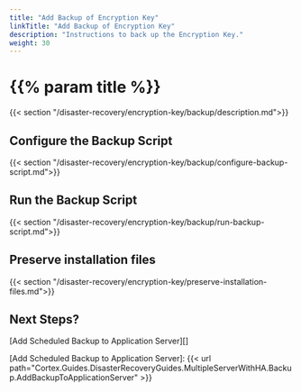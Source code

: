 ```yaml
---
title: "Add Backup of Encryption Key"
linkTitle: "Add Backup of Encryption Key"
description: "Instructions to back up the Encryption Key."
weight: 30
---
```


# {{% param title %}}

{{< section "/disaster-recovery/encryption-key/backup/description.md">}}

## Configure the Backup Script

{{< section "/disaster-recovery/encryption-key/backup/configure-backup-script.md">}}

## Run the Backup Script

{{< section "/disaster-recovery/encryption-key/backup/run-backup-script.md">}}

## Preserve installation files

{{< section "/disaster-recovery/encryption-key/preserve-installation-files.md">}}

## Next Steps?

[Add Scheduled Backup to Application Server][]

[Add Scheduled Backup to Application Server]: {{< url path="Cortex.Guides.DisasterRecoveryGuides.MultipleServerWithHA.Backup.AddBackupToApplicationServer" >}}